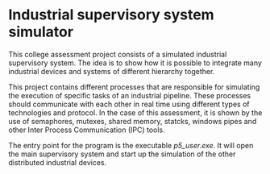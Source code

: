 # Industrial supervisory system simulator

This college assessment project consists of a simulated industrial supervisory system. The idea is to show how it is possible to integrate many industrial devices and systems of different hierarchy together.

This project contains different processes that are responsible for simulating the execution of specific tasks of an industrial pipeline. These processes should communicate with each other in real time using different types of technologies and protocol. In the case of this assessment, it is shown by the use of semaphores, mutexes, shared memory, statcks, windows pipes and other Inter Process Communication (IPC) tools.

The entry point for the program is the executable *p5_user.exe*. It will open the main supervisory system and start up the simulation of the other distributed industrial devices.